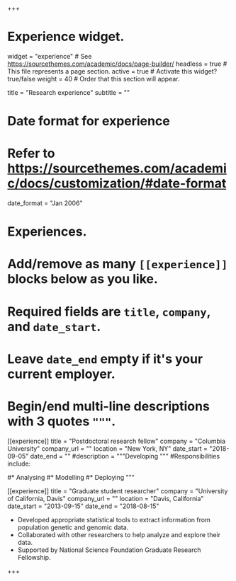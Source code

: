 +++
# Experience widget.
widget = "experience"  # See https://sourcethemes.com/academic/docs/page-builder/
headless = true  # This file represents a page section.
active = true  # Activate this widget? true/false
weight = 40  # Order that this section will appear.

title = "Research experience"
subtitle = ""

# Date format for experience
#   Refer to https://sourcethemes.com/academic/docs/customization/#date-format
date_format = "Jan 2006"

# Experiences.
#   Add/remove as many `[[experience]]` blocks below as you like.
#   Required fields are `title`, `company`, and `date_start`.
#   Leave `date_end` empty if it's your current employer.
#   Begin/end multi-line descriptions with 3 quotes `"""`.
[[experience]]
  title = "Postdoctoral research fellow"
  company = "Columbia University"
  company_url = ""
  location = "New York, NY"
  date_start = "2018-09-05"
  date_end = ""
  #description = """Developing """
  #Responsibilities include:
  
  #* Analysing
  #* Modelling
  #* Deploying
  """

[[experience]]
  title = "Graduate student researcher"
  company = "University of California, Davis"
  company_url = ""
  location = "Davis, California"
  date_start = "2013-09-15"
  date_end = "2018-08-15"
  *  Developed appropriate statistical tools to extract information from population genetic and genomic data.
  *  Collaborated with other researchers to help analyze and explore their data.
  *  Supported by National Science Foundation Graduate Research Fellowship.

+++
